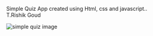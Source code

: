 Simple Quiz App created using Html, css and javascript..
<br>
T.Rishik Goud

![simple quiz image](https://github.com/rishikgoud/Simple-Quiz-app/assets/160753840/f9f70796-8c64-46c1-a6e3-d077cf5495ae)

